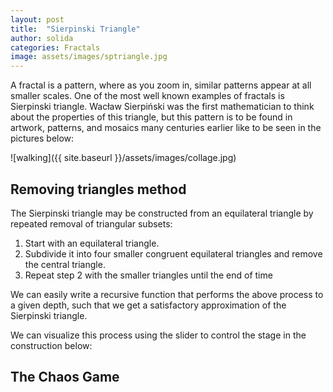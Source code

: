 ```yaml
---
layout: post
title:  "Sierpinski Triangle"
author: solida
categories: Fractals
image: assets/images/sptriangle.jpg
---
```

A fractal is a pattern, where as you zoom in, similar patterns appear at all smaller scales. One of the most well known examples of fractals is
Sierpinski triangle. Wacław Sierpiński was the first mathematician to think about the properties of this triangle, but this pattern is to be found in artwork, patterns, and mosaics many centuries earlier like to be seen in the pictures below:

![walking]({{ site.baseurl }}/assets/images/collage.jpg)

## Removing triangles method

The Sierpinski triangle may be constructed from an equilateral triangle by repeated removal of triangular subsets:
1. Start with an equilateral triangle.
2. Subdivide it into four smaller congruent equilateral triangles and remove the central triangle.
3. Repeat step 2 with the smaller triangles until the end of time

We can easily write a recursive function that performs the above process to a given depth, such that we get a satisfactory approximation of the Sierpinski triangle.

We can visualize this process using the slider to control the stage in the construction below:
<div id="observablehq-f40c7c08">
  <div class="observablehq-viewof-sierp_steps"></div>
  <div class="observablehq-sierp_steps"></div>
  <div class="observablehq-sierp_approx"></div>
</div>
<script type="module">
  import {Runtime, Inspector} from "https://cdn.jsdelivr.net/npm/@observablehq/runtime@4/dist/runtime.js";
  import define from "https://api.observablehq.com/@864af2bf64442aa6/construction-of-the-serpinski-triangle.js?v=3";
  (new Runtime).module(define, name => {
    if (name === "viewof sierp_steps") return Inspector.into("#observablehq-f40c7c08 .observablehq-viewof-sierp_steps")();
    if (name === "sierp_steps") return Inspector.into("#observablehq-f40c7c08 .observablehq-sierp_steps")();
    if (name === "sierp_approx") return Inspector.into("#observablehq-f40c7c08 .observablehq-sierp_approx")();
  });
</script>

## The Chaos Game

<div id="observablehq-a077419d">
  <div class="observablehq-viewof-start"></div>
  <div class="observablehq-start"></div>
  <div class="observablehq-viewof-clear"></div>
  <div class="observablehq-clear"></div>
  <div class="observablehq-canvas"></div>
</div>
<script type="module">
  import {Runtime, Inspector} from "https://cdn.jsdelivr.net/npm/@observablehq/runtime@4/dist/runtime.js";
  import define from "https://api.observablehq.com/@864af2bf64442aa6/construction-of-the-serpinski-triangle.js?v=3";
  (new Runtime).module(define, name => {
    if (name === "viewof start") return Inspector.into("#observablehq-a077419d .observablehq-viewof-start")();
    if (name === "start") return Inspector.into("#observablehq-a077419d .observablehq-start")();
    if (name === "viewof clear") return Inspector.into("#observablehq-a077419d .observablehq-viewof-clear")();
    if (name === "clear") return Inspector.into("#observablehq-a077419d .observablehq-clear")();
    if (name === "canvas") return Inspector.into("#observablehq-a077419d .observablehq-canvas")();
  });
</script>
